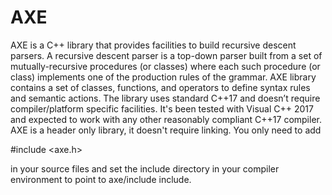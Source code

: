# AXE

AXE is a C++ library that provides facilities to build recursive descent parsers. A recursive descent parser is a top-down parser built from a set of mutually-recursive procedures (or classes) where each such procedure (or class) implements one of the production rules of the grammar.
AXE library contains a set of classes, functions, and operators to define syntax rules and semantic actions. The library uses standard C++17 and doesn’t require compiler/platform specific facilities. It's been tested with Visual C++ 2017 and expected to work with any other reasonably compliant C++17 compiler.
AXE is a header only library, it doesn't require linking. You only need to add

#include <axe.h>

in your source files and set the include directory in your compiler environment to point to axe/include include.
